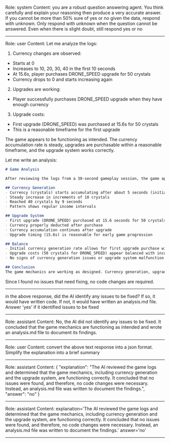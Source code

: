 Role: system
Content: you are a robust question answering agent. You think carefully and explain your reasoning then produce a very accurate answer. If you cannot be more than 50% sure of yes or no given the data, respond with unknown. Only respond with unknown when the question cannot be answered. Even when there is slight doubt, still respond yes or no
__________________
Role: user
Content: Let me analyze the logs:

1. Currency changes are observed:
- Starts at 0
- Increases to 10, 20, 30, 40 in the first 10 seconds
- At 15.6s, player purchases DRONE_SPEED upgrade for 50 crystals
- Currency drops to 0 and starts increasing again

2. Upgrades are working:
- Player successfully purchases DRONE_SPEED upgrade when they have enough currency

3. Upgrade costs:
- First upgrade (DRONE_SPEED) was purchased at 15.6s for 50 crystals
- This is a reasonable timeframe for the first upgrade

The game appears to be functioning as intended. The currency accumulation rate is steady, upgrades are purchasable within a reasonable timeframe, and the upgrade system works correctly.

Let me write an analysis:

```markdown temp/analysis.md
# Game Analysis

After reviewing the logs from a 30-second gameplay session, the game appears to be functioning as intended:

## Currency Generation
- Currency (crystals) starts accumulating after about 5 seconds (initial delay likely due to drone travel time)
- Steady increase in increments of 10 crystals
- Reached 40 crystals by 9 seconds
- Pattern shows regular income intervals

## Upgrade System
- First upgrade (DRONE_SPEED) purchased at 15.6 seconds for 50 crystals
- Currency properly deducted after purchase
- Currency accumulation continues after upgrade
- Upgrade timing (15.6s) is reasonable for early game progression

## Balance
- Initial currency generation rate allows for first upgrade purchase within ~15 seconds
- Upgrade costs (50 crystals for DRONE_SPEED) appear balanced with income rate
- No signs of currency generation issues or upgrade system malfunction

## Conclusion
The game mechanics are working as designed. Currency generation, upgrade system, and overall game balance appear to be properly implemented and tuned for an engaging player experience.
```

Since I found no issues that need fixing, no code changes are required.

_____
in the above response, did the AI identify any issues to be fixed? If so, it would have written code. If not, it would have written an analysis.md file. Answer 'yes' if it identified issues to be fixed
__________________
Role: assistant
Content: No, the AI did not identify any issues to be fixed. It concluded that the game mechanics are functioning as intended and wrote an analysis.md file to document its findings.
__________________
Role: user
Content: convert the above text response into a json format. Simplify the explanation into a brief summary
__________________
Role: assistant
Content: {
  "explanation": "The AI reviewed the game logs and determined that the game mechanics, including currency generation and the upgrade system, are functioning correctly. It concluded that no issues were found, and therefore, no code changes were necessary. Instead, an analysis.md file was written to document the findings.",
  "answer": "no"
}
__________________
Role: assistant
Content: explanation='The AI reviewed the game logs and determined that the game mechanics, including currency generation and the upgrade system, are functioning correctly. It concluded that no issues were found, and therefore, no code changes were necessary. Instead, an analysis.md file was written to document the findings.' answer='no'
__________________
